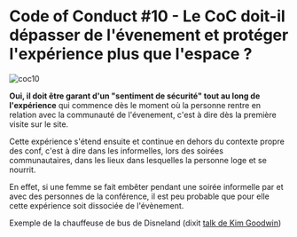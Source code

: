 ---
---

# Code of Conduct #10 - Le CoC doit-il dépasser de l'évenement et protéger l'expérience plus que l'espace ?

![coc10](https://raw.githubusercontent.com/Julia-barbelane/reflexions/master/photos/code-of-conduct/coc-10.png)

**Oui, il doit être garant d'un "sentiment de sécurité" tout au long de l'expérience** qui commence dès le moment où la personne rentre en relation avec la communauté de l'évenement, c'est à dire dès la première visite sur le site.

Cette expérience s'étend ensuite et continue en dehors du contexte propre des conf, c'est à dire dans les informelles, lors des soirées communautaires, dans les lieux dans lesquelles la personne loge et se nourrit.

En effet, si une femme se fait embêter pendant une soirée informelle par et avec des personnes de la conférence, il est peu probable que pour elle cette expérience soit dissociée de l'évènement.

Exemple de la chauffeuse de bus de Disneland (dixit [talk de Kim Goodwin](https://vimeo.com/124397756))
